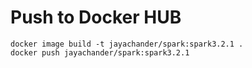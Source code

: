 # Push to Docker HUB

```
docker image build -t jayachander/spark:spark3.2.1 .
docker push jayachander/spark:spark3.2.1
```
